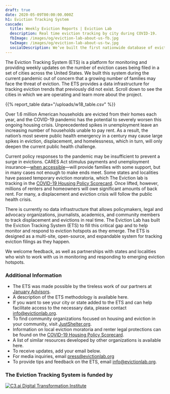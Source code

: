 ```yaml
---
draft: true
date: 2020-05-09T00:00:00.000Z
h1: Eviction Tracking System
cascade:
  title: Weekly Eviction Reports | Eviction Lab
  description: Real time eviction tracking by city during COVID-19.
  fbImage: /images/og/eviction-lab-about-us-fb.jpg
  twImage: /images/og/eviction-lab-about-us-tw.jpg
  socialDescription: We’ve built the first nationwide database of evictions.
---
```


The Eviction Tracking System (ETS) is a platform for monitoring and providing weekly updates on the number of eviction cases being filed in a set of cities across the United States. We built this system during the current pandemic out of concern that a growing number of families may face the threat of eviction. The ETS provides a data infrastructure for tracking eviction trends that previously did not exist. Scroll down to see the cities in which we are operating and learn more about the project.

{{% report_table data="/uploads/w18_table.csv" %}}

Over 1.6 million American households are evicted from their homes each year, and the COVID-19 pandemic has the potential to severely worsen this ongoing housing crisis. Unprecedented spikes in unemployment leave an increasing number of households unable to pay rent. As a result, the nation’s most severe public health emergency in a century may cause large spikes in eviction, displacement, and homelessness, which in turn, will only deepen the current public health challenge.

Current policy responses to the pandemic may be insufficient to prevent a surge in evictions. CARES Act stimulus payments and unemployment insurance—[when accessible](https://www.nytimes.com/2020/04/30/upshot/unemployment-state-restrictions-pandemic.html?campaign_id=29&emc=edit_up_20200430&instance_id=18100&nl=the-upshot&regi_id=55275451&segment_id=26303&te=1&user_id=94cba629ae615a27b2b9913ef0cac877)—will provide families with some support, but in many cases not enough to make ends meet. Some states and localities have passed temporary eviction moratoria, which The Eviction lab is tracking in the [COVID-19 Housing Policy Scorecard](https://evictionlab.org/covid-policy-scorecard/). Once lifted, however, millions of renters and homeowners will owe significant amounts of back rent. For many, a displacement and eviction crisis will follow the public health crisis.

There is currently no data infrastructure that allows policymakers, legal and advocacy organizations, journalists, academics, and community members to track displacement and evictions in real time. The Eviction Lab has built the Eviction Tracking System (ETS) to fill this critical gap and to help monitor and respond to eviction hotspots as they emerge. The ETS is designed as a multi-site, open-source, and expandable system for tracking eviction filings as they happen.

We welcome feedback, as well as partnerships with states and localities who wish to work with us in monitoring and responding to emerging eviction hotspots.

### Additional Information

- The ETS was made possible by the tireless work of our partners at [January Advisors](https://www.januaryadvisors.com/).
- A description of the ETS methodology is available here.
- If you want to see your city or state added to the ETS and can help facilitate access to the necessary data, please contact [info@evictionlab.org](mailto:info@evictionlab.org).
- To find community organizations focused on housing and eviction in your community, visit [JustShelter.org](https://justshelter.org/).
- Information on local eviction moratoria and renter legal protections can be found on the [COVID-19 Housing Policy Scorecard](https://evictionlab.org/covid-policy-scorecard/).
- A list of similar resources developed by other organizations is available here.
- To receive updates, add your email below.
- For media inquiries, email [press@evictionlab.org](mailto:press@evictionlab.org)
- To provide tips and feedback on the ETS, email [info@evictionlab.org](mailto:info@evictionlab.org).

### The Eviction Tracking System is funded by

<a href="https://c3dti.ai/" target="_blank">![C3.ai Digital Transformation Institute](/uploads/c3-logo.svg)</a>
